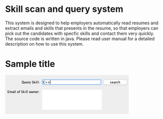 # Skill scan and query system     

This system is designed to help employers automatically read resumes and extract emails and skills that presents in the resume, so that employers can pick out the candidates with specfic skills and contact them very quickly.
The source code is written in java. Please read user manual for a detailed description on how to use this system.


# Sample title
<img src="Images/Image1.png" width="400" >
